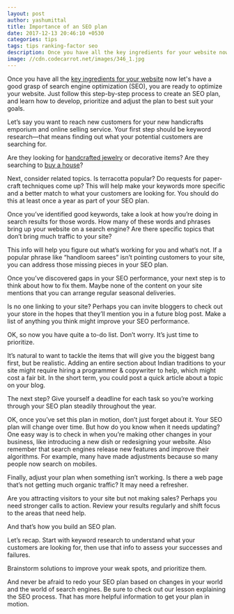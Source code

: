 ```yaml
---
layout: post
author: yashumittal
title: Importance of an SEO plan
date: 2017-12-13 20:46:10 +0530
categories: tips
tags: tips ranking-factor seo
description: Once you have all the key ingredients for your website now let's have a good grasp of search engine optimization (SEO), you are ready to optimize your website.
image: //cdn.codecarrot.net/images/346_1.jpg
---
```


Once you have all the [key ingredients for your website](/what-are-the-key-website-ingredients) now let's have a good grasp of search engine optimization (SEO), you are ready to optimize your website. Just follow this step-by-step process to create an SEO plan, and learn how to develop, prioritize and adjust the plan to best suit your goals.

Let’s say you want to reach new customers for your new handicrafts emporium and online selling service.
Your first step should be keyword research—that means finding out what your potential customers are searching for.

Are they looking for [handcrafted jewelry](/do-you-need-your-own-website-to-sell-jewelry-online) or decorative items? Are they searching to [buy a house](/sell-more-properties-with-these-real-estate-website-design-tips)?

Next, consider related topics. Is terracotta popular? Do requests for paper-craft techniques come up?
This will help make your keywords more specific and a better match to what your customers are looking for. You should do this at least once a year as part of your SEO plan.

Once you’ve identified good keywords, take a look at how you’re doing in search results for those words.
How many of these words and phrases bring up your website on a search engine? Are there specific topics that don’t bring much traffic to your site?

This info will help you figure out what’s working for you and what’s not. If a popular phrase like “handloom sarees” isn’t pointing customers to your site, you can address those missing pieces in your SEO plan.

Once you’ve discovered gaps in your SEO performance, your next step is to think about how to fix them. Maybe none of the content on your site mentions that you can arrange regular seasonal deliveries.

Is no one linking to your site? Perhaps you can invite bloggers to check out your store in the hopes that they’ll mention you in a future blog post. Make a list of anything you think might improve your SEO performance.

OK, so now you have quite a to-do list. Don’t worry. It’s just time to prioritize.

It’s natural to want to tackle the items that will give you the biggest bang first, but be realistic. Adding an entire section about Indian traditions to your site might require hiring a programmer & copywriter to help, which might cost a fair bit. In the short term, you could post a quick article about a topic on your blog.

The next step? Give yourself a deadline for each task so you’re working through your SEO plan steadily throughout the year.

OK, once you’ve set this plan in motion, don’t just forget about it.
Your SEO plan will change over time. But how do you know when it needs updating? One easy way is to check in when you’re making other changes in your business, like introducing a new dish or redesigning your website.
Also remember that search engines release new features and improve their algorithms. For example, many have made adjustments because so many people now search on mobiles.

Finally, adjust your plan when something isn’t working. Is there a web page that’s not getting much organic traffic? It may need a refresher.

Are you attracting visitors to your site but not making sales? Perhaps you need stronger calls to action.
Review your results regularly and shift focus to the areas that need help.

And that’s how you build an SEO plan.

Let’s recap. Start with keyword research to understand what your customers are looking for, then use that info to assess your successes and failures.

Brainstorm solutions to improve your weak spots, and prioritize them.

And never be afraid to redo your SEO plan based on changes in your world and the world of search engines.
Be sure to check out our lesson explaining the SEO process. That has more helpful information to get your plan in motion.
